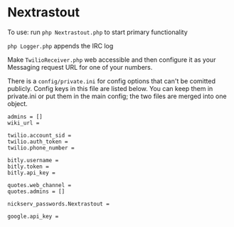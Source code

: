 # Nextrastout
To use: run `php Nextrastout.php` to start primary functionality

`php Logger.php` appends the IRC log

Make `TwilioReceiver.php` web accessible and then configure it as your Messaging request URL for one of your numbers.

There is a `config/private.ini` for config options that can't be comitted publicly. Config keys in this file are listed
below. You can keep them in private.ini or put them in the main config; the two files are merged into one object.

    admins = []
    wiki_url =
    
    twilio.account_sid =
    twilio.auth_token =
    twilio.phone_number =
    
    bitly.username =
    bitly.token =
    bitly.api_key =
    
    quotes.web_channel =
    quotes.admins = []
    
    nickserv_passwords.Nextrastout =
    
    google.api_key =
